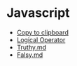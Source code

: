# Javascript

- [Copy to clipboard](./copy-to-clipboard.md)
- [Logical Operator](./logical-operators.md)
- [Truthy.md](./truthy.md)
- [Falsy.md](./falsy.md)

